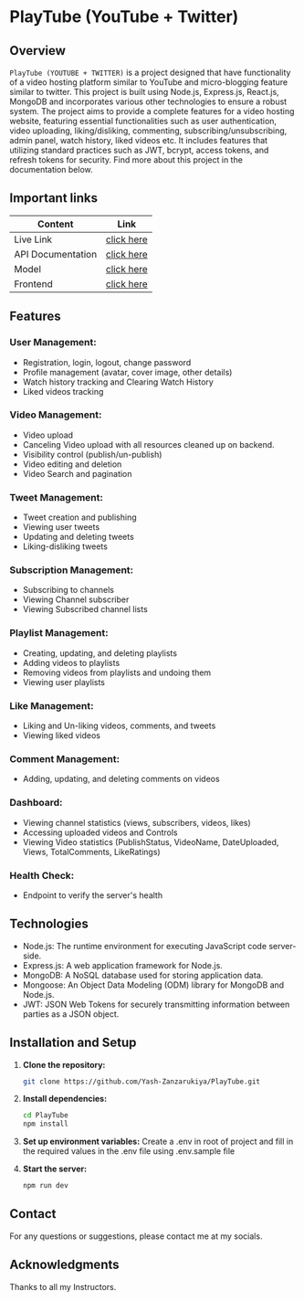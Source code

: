 # PlayTube (YouTube + Twitter)

## Overview

`PlayTube (YOUTUBE + TWITTER)` is a project designed that have functionality of a video hosting platform similar to YouTube and micro-blogging feature similar to twitter. This project is built using Node.js, Express.js, React.js, MongoDB and incorporates various other technologies to ensure a robust system. The project aims to provide a complete features for a video hosting website, featuring essential functionalities such as user authentication, video uploading, liking/disliking, commenting, subscribing/unsubscribing, admin panel, watch history, liked videos etc. It includes features that utilizing standard practices such as JWT, bcrypt, access tokens, and refresh tokens for security. Find more about this project in the documentation below.

## Important links

| Content           | Link                                                                             |
| ----------------- | -------------------------------------------------------------------------------- |
| Live Link         | [click here](https://playtube-by-yashpz.vercel.app)                              |
| API Documentation | [click here](https://documenter.getpostman.com/view/32807699/2sA3XPChSM)         |
| Model             | [click here ](https://app.eraser.io/workspace/cATefMPkrAdzR9c6teox?origin=share) |
| Frontend          | [click here ](https://github.com/Yash-Zanzarukiya/PlayTube-Frontend)             |

## Features

### User Management:

- Registration, login, logout, change password
- Profile management (avatar, cover image, other details)
- Watch history tracking and Clearing Watch History
- Liked videos tracking

### Video Management:

- Video upload
- Canceling Video upload with all resources cleaned up on backend.
- Visibility control (publish/un-publish)
- Video editing and deletion
- Video Search and pagination

### Tweet Management:

- Tweet creation and publishing
- Viewing user tweets
- Updating and deleting tweets
- Liking-disliking tweets

### Subscription Management:

- Subscribing to channels
- Viewing Channel subscriber
- Viewing Subscribed channel lists

### Playlist Management:

- Creating, updating, and deleting playlists
- Adding videos to playlists
- Removing videos from playlists and undoing them
- Viewing user playlists

### Like Management:

- Liking and Un-liking videos, comments, and tweets
- Viewing liked videos

### Comment Management:

- Adding, updating, and deleting comments on videos

### Dashboard:

- Viewing channel statistics (views, subscribers, videos, likes)
- Accessing uploaded videos and Controls
- Viewing Video statistics (PublishStatus, VideoName, DateUploaded, Views, TotalComments, LikeRatings)

### Health Check:

- Endpoint to verify the server's health

## Technologies

- Node.js: The runtime environment for executing JavaScript code server-side.
- Express.js: A web application framework for Node.js.
- MongoDB: A NoSQL database used for storing application data.
- Mongoose: An Object Data Modeling (ODM) library for MongoDB and Node.js.
- JWT: JSON Web Tokens for securely transmitting information between parties as a JSON object.

## Installation and Setup

1. **Clone the repository:**

   ```bash
   git clone https://github.com/Yash-Zanzarukiya/PlayTube.git
   ```

2. **Install dependencies:**

   ```bash
   cd PlayTube
   npm install
   ```

3. **Set up environment variables:**
   Create a .env in root of project and fill in the required values in the .env file using .env.sample file

4. **Start the server:**

   ```bash
   npm run dev
   ```

## Contact

For any questions or suggestions, please contact me at my socials.

## Acknowledgments

Thanks to all my Instructors.
